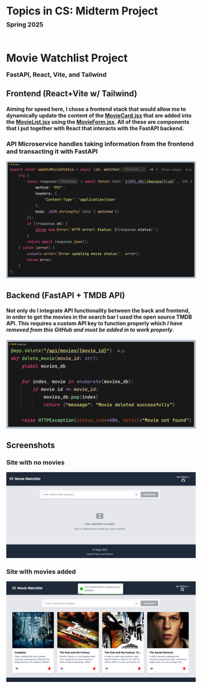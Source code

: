 <h1 style="line-height: 90%;">Topics in CS: Midterm Project </h1>
<h3 style="line-height: 10%;"> Spring 2025 </h3>
<br>
<h1 style="line-height: 100%;"> Movie Watchlist Project</h1>
<h3 style="line-height: 100%;"> FastAPI, React, Vite, and Tailwind</h3>

## Frontend (React+Vite w/ Tailwind)
#### Aiming for speed here, I chose a frontend stack that would allow me to dynamically update the content of the [MovieCard.jsx](src/components/MovieCard.jsx) that are added into the [MovieList.jsx](src/components/MovieList.jsx) using the [MovieForm.jsx](src/components/MovieForm.jsx). All of these are components that I put together with React that interacts with the FastAPI backend.

### API Microservice handles taking information from the frontend and transacting it with FastAPI
![updateAPI.png](screenshots/updateAPI.png)

## Backend (FastAPI + TMDB API)
#### Not only do I integrate API functionality between the back and frontend, in order to get the movies in the search bar I used the open source TMDB API. This requires a custom API key to function properly which *I have removed from this GitHub and must be added in to work properly*.
![FastAPI.png](screenshots/FastAPI.png)

## Screenshots
### Site with no movies
![empty-list.png](screenshots/empty-list.png)
### Site with movies added
![full-list.png](screenshots/full-list.png)